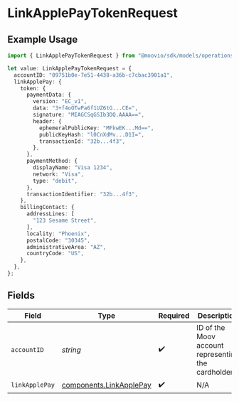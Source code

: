 # LinkApplePayTokenRequest

## Example Usage

```typescript
import { LinkApplePayTokenRequest } from "@moovio/sdk/models/operations";

let value: LinkApplePayTokenRequest = {
  accountID: "09751b0e-7e51-4438-a36b-c7cbac3901a1",
  linkApplePay: {
    token: {
      paymentData: {
        version: "EC_v1",
        data: "3+f4oOTwPa6f1UZ6tG...CE=",
        signature: "MIAGCSqGSIb3DQ.AAAA==",
        header: {
          ephemeralPublicKey: "MFkwEK...Md==",
          publicKeyHash: "l0CnXdMv...D1I=",
          transactionId: "32b...4f3",
        },
      },
      paymentMethod: {
        displayName: "Visa 1234",
        network: "Visa",
        type: "debit",
      },
      transactionIdentifier: "32b...4f3",
    },
    billingContact: {
      addressLines: [
        "123 Sesame Street",
      ],
      locality: "Phoenix",
      postalCode: "30345",
      administrativeArea: "AZ",
      countryCode: "US",
    },
  },
};
```

## Fields

| Field                                                              | Type                                                               | Required                                                           | Description                                                        |
| ------------------------------------------------------------------ | ------------------------------------------------------------------ | ------------------------------------------------------------------ | ------------------------------------------------------------------ |
| `accountID`                                                        | *string*                                                           | :heavy_check_mark:                                                 | ID of the Moov account representing the cardholder.                |
| `linkApplePay`                                                     | [components.LinkApplePay](../../models/components/linkapplepay.md) | :heavy_check_mark:                                                 | N/A                                                                |